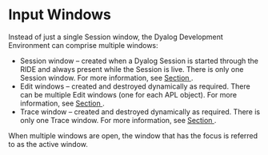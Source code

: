 



# Input Windows


Instead of just a single Session window, the Dyalog Development Environment can comprise multiple windows:

- Session window – created when a Dyalog Session is started through the RIDE and always present while the Session is live. There is only one Session window. For more information, see [Section ](session_window_input.md#).
- Edit windows – created and destroyed dynamically as required. There can be multiple Edit windows (one for each APL object). For more information, see [Section ](edit_window.md#).
- Trace window – created and destroyed dynamically as required. There is only one Trace window. For more information, see [Section ](trace_window.md#).

When multiple windows are open, the window that has the focus is referred to as the active window.


